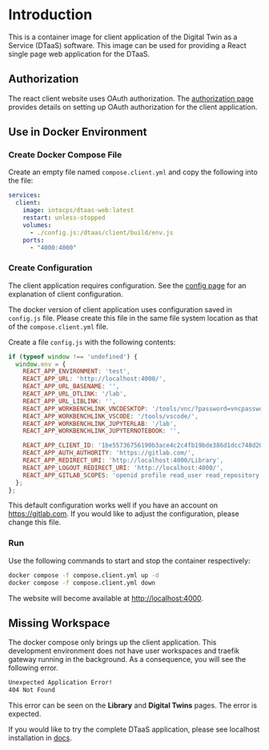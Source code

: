 # Introduction

This is a container image for client application of
the Digital Twin as a Service (DTaaS) software.
This image can be used for providing a React single page web
application for the DTaaS.

## Authorization

The react client website uses OAuth authorization.
The [authorization page](https://into-cps-association.github.io/DTaaS/development/admin/client/auth.html)
provides details on setting up OAuth authorization for
the client application.

## Use in Docker Environment

### Create Docker Compose File

Create an empty file named `compose.client.yml` and copy
the following into the file:

```yml
services:
  client:
    image: intocps/dtaas-web:latest
    restart: unless-stopped
    volumes:
      - ./config.js:/dtaas/client/build/env.js
    ports:
      - "4000:4000"
```

### Create Configuration

The client application requires configuration.
See the [config page](https://into-cps-association.github.io/DTaaS/development/admin/client/config.html)
for an explanation of client configuration.

The docker version of client application uses configuration
saved in `config.js` file. Please create this file
in the same file system location as that of the `compose.client.yml` file.

Create a file `config.js` with the following contents:

```js
if (typeof window !== 'undefined') {
  window.env = {
    REACT_APP_ENVIRONMENT: 'test',
    REACT_APP_URL: 'http://localhost:4000/',
    REACT_APP_URL_BASENAME: '',
    REACT_APP_URL_DTLINK: '/lab',
    REACT_APP_URL_LIBLINK: '',
    REACT_APP_WORKBENCHLINK_VNCDESKTOP: '/tools/vnc/?password=vncpassword',
    REACT_APP_WORKBENCHLINK_VSCODE: '/tools/vscode/',
    REACT_APP_WORKBENCHLINK_JUPYTERLAB: '/lab',
    REACT_APP_WORKBENCHLINK_JUPYTERNOTEBOOK: '',

    REACT_APP_CLIENT_ID: '1be55736756190b3ace4c2c4fb19bde386d1dcc748d20b47ea8cfb5935b8446c',
    REACT_APP_AUTH_AUTHORITY: 'https://gitlab.com/',
    REACT_APP_REDIRECT_URI: 'http://localhost:4000/Library',
    REACT_APP_LOGOUT_REDIRECT_URI: 'http://localhost:4000/',
    REACT_APP_GITLAB_SCOPES: 'openid profile read_user read_repository api',
  };
};
```

This default configuration
works well if you have an account on <https://gitlab.com>.
If you would like to adjust the configuration, please change this file.

### Run

Use the following commands to start and stop the container respectively:

```bash
docker compose -f compose.client.yml up -d
docker compose -f compose.client.yml down
```

The website will become available at <http://localhost:4000>.

## Missing Workspace

The docker compose only brings up the client application.
This development environment does not have user workspaces and
traefik gateway running in the background. As a consequence,
you will see the following error.

```txt
Unexpected Application Error!
404 Not Found
```

This error can be seen on the **Library** and **Digital Twins** pages.
The error is expected.

If you would like to try the complete DTaaS application, please see
localhost installation in
[docs](https://into-cps-association.github.io/DTaaS/development/admin/localhost.html).
